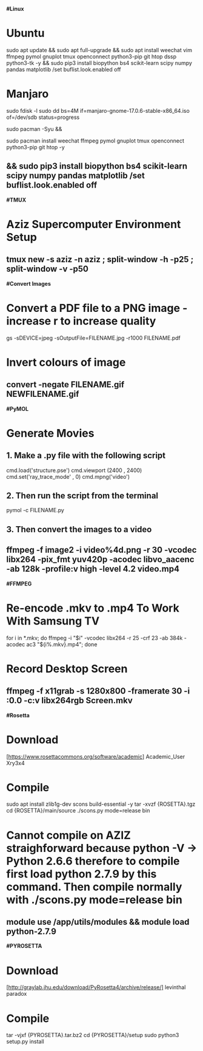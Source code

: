 **#Linux**
# Ubuntu
sudo apt update && sudo apt full-upgrade && sudo apt install weechat vim ffmpeg pymol gnuplot tmux openconnect python3-pip git htop dssp python3-tk -y && sudo pip3 install biopython bs4 scikit-learn scipy numpy pandas matplotlib
/set buflist.look.enabled off
# Manjaro
sudo fdisk -l
sudo dd bs=4M if=manjaro-gnome-17.0.6-stable-x86_64.iso of=/dev/sdb status=progress

sudo pacman -Syu &&

sudo pacman install weechat ffmpeg pymol gnuplot tmux openconnect python3-pip git htop -y 

&& sudo pip3 install biopython bs4 scikit-learn scipy numpy pandas matplotlib
/set buflist.look.enabled off
--------------------------------------------------
**#TMUX**
# Aziz Supercomputer Environment Setup
tmux new -s aziz -n aziz \; split-window -h -p25 \; split-window -v -p50
--------------------------------------------------
**#Convert Images**
# Convert a PDF file to a PNG image - increase r to increase quality
gs -sDEVICE=jpeg -sOutputFile=FILENAME.jpg -r1000 FILENAME.pdf
# Invert colours of image
convert -negate FILENAME.gif NEWFILENAME.gif
--------------------------------------------------
**#PyMOL**
# Generate Movies
## 1. Make a .py file with the following script
cmd.load('structure.pse')
cmd.viewport (2400 , 2400)
cmd.set('ray_trace_mode' , 0)
cmd.mpng('video')
## 2. Then run the script from the terminal
pymol -c FILENAME.py
## 3. Then convert the images to a video
ffmpeg -f image2 -i video%4d.png -r 30 -vcodec libx264 -pix_fmt yuv420p -acodec libvo_aacenc -ab 128k -profile:v high -level 4.2 video.mp4
--------------------------------------------------
**#FFMPEG**
# Re-encode .mkv to .mp4 To Work With Samsung TV
for i in *.mkv; do ffmpeg -i "$i" -vcodec libx264 -r 25 -crf 23 -ab 384k -acodec ac3 "${i%.mkv}.mp4"; done
# Record Desktop Screen
ffmpeg -f x11grab -s 1280x800 -framerate 30 -i :0.0 -c:v libx264rgb Screen.mkv
--------------------------------------------------
**#Rosetta**
# Download
[https://www.rosettacommons.org/software/academic]
Academic_User
Xry3x4
# Compile
sudo apt install zlib1g-dev scons build-essential -y
tar -xvzf {ROSETTA}.tgz
cd {ROSETTA}/main/source
./scons.py mode=release bin
# Cannot compile on AZIZ straighforward because python -V -> Python 2.6.6 therefore to compile first load python 2.7.9 by this command. Then compile normally with ./scons.py mode=release bin
module use /app/utils/modules && module load python-2.7.9
--------------------------------------------------
**#PYROSETTA**
# Download
[http://graylab.jhu.edu/download/PyRosetta4/archive/release/]
levinthal
paradox
# Compile
tar -vjxf {PYROSETTA}.tar.bz2
cd {PYROSETTA}/setup
sudo python3 setup.py install
